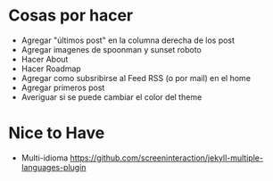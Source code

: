 # Cosas por hacer

* Agregar "últimos post" en la columna derecha de los post
* Agregar imagenes de spoonman y sunset roboto
* Hacer About
* Hacer Roadmap
* Agregar como subsribirse al Feed RSS (o por mail) en el home
* Agregar primeros post
* Averiguar si se puede cambiar el color del theme

# Nice to Have

* Multi-idioma https://github.com/screeninteraction/jekyll-multiple-languages-plugin
